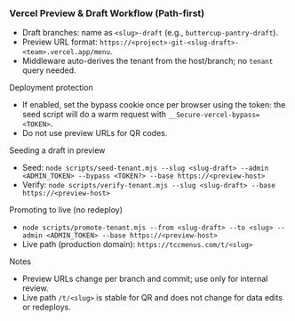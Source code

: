 ### Vercel Preview & Draft Workflow (Path-first)

- Draft branches: name as `<slug>-draft` (e.g., `buttercup-pantry-draft`).
- Preview URL format: `https://<project>-git-<slug-draft>-<team>.vercel.app/menu`.
- Middleware auto-derives the tenant from the host/branch; no `tenant` query needed.

Deployment protection
- If enabled, set the bypass cookie once per browser using the token: the seed script will do a warm request with `__Secure-vercel-bypass=<TOKEN>`.
- Do not use preview URLs for QR codes.

Seeding a draft in preview
- Seed: `node scripts/seed-tenant.mjs --slug <slug-draft> --admin <ADMIN_TOKEN> --bypass <TOKEN?> --base https://<preview-host>`
- Verify: `node scripts/verify-tenant.mjs --slug <slug-draft> --base https://<preview-host>`

Promoting to live (no redeploy)
- `node scripts/promote-tenant.mjs --from <slug-draft> --to <slug> --admin <ADMIN_TOKEN> --base https://<preview-host>`
- Live path (production domain): `https://tccmenus.com/t/<slug>`

Notes
- Preview URLs change per branch and commit; use only for internal review.
- Live path `/t/<slug>` is stable for QR and does not change for data edits or redeploys.


